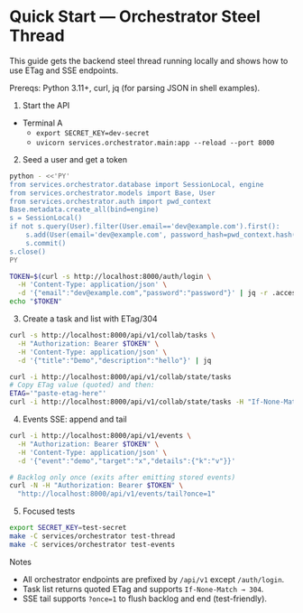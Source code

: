 # Quick Start — Orchestrator Steel Thread

This guide gets the backend steel thread running locally and shows how to use ETag and SSE endpoints.

Prereqs: Python 3.11+, curl, jq (for parsing JSON in shell examples).

1) Start the API
- Terminal A
  - `export SECRET_KEY=dev-secret`
  - `uvicorn services.orchestrator.main:app --reload --port 8000`

2) Seed a user and get a token
```bash
python - <<'PY'
from services.orchestrator.database import SessionLocal, engine
from services.orchestrator.models import Base, User
from services.orchestrator.auth import pwd_context
Base.metadata.create_all(bind=engine)
s = SessionLocal()
if not s.query(User).filter(User.email=='dev@example.com').first():
    s.add(User(email='dev@example.com', password_hash=pwd_context.hash('password')))
    s.commit()
s.close()
PY

TOKEN=$(curl -s http://localhost:8000/auth/login \
  -H 'Content-Type: application/json' \
  -d '{"email":"dev@example.com","password":"password"}' | jq -r .access_token)
echo "$TOKEN"
```

3) Create a task and list with ETag/304
```bash
curl -s http://localhost:8000/api/v1/collab/tasks \
  -H "Authorization: Bearer $TOKEN" \
  -H 'Content-Type: application/json' \
  -d '{"title":"Demo","description":"hello"}' | jq

curl -i http://localhost:8000/api/v1/collab/state/tasks
# Copy ETag value (quoted) and then:
ETAG='"paste-etag-here"'
curl -i http://localhost:8000/api/v1/collab/state/tasks -H "If-None-Match: $ETAG"
```

4) Events SSE: append and tail
```bash
curl -i http://localhost:8000/api/v1/events \
  -H "Authorization: Bearer $TOKEN" \
  -H 'Content-Type: application/json' \
  -d '{"event":"demo","target":"x","details":{"k":"v"}}'

# Backlog only once (exits after emitting stored events)
curl -N -H "Authorization: Bearer $TOKEN" \
  "http://localhost:8000/api/v1/events/tail?once=1"
```

5) Focused tests
```bash
export SECRET_KEY=test-secret
make -C services/orchestrator test-thread
make -C services/orchestrator test-events
```

Notes
- All orchestrator endpoints are prefixed by `/api/v1` except `/auth/login`.
- Task list returns quoted ETag and supports `If-None-Match → 304`.
- SSE tail supports `?once=1` to flush backlog and end (test-friendly).

